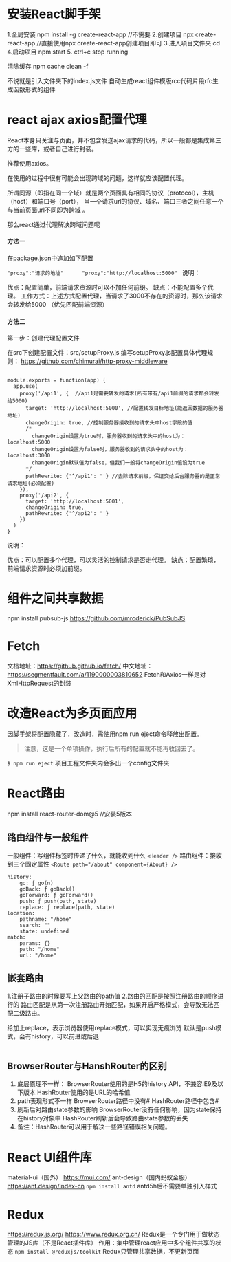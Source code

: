 # 安装React脚手架
1.全局安装 npm install -g create-react-app //不需要
2.创建项目 npx create-react-app <project-directory> //直接使用npx create-react-app创建项目即可
3.进入项目文件夹 cd <project-directory>
4.启动项目 npm start
5. ctrl+c stop running

清除缓存 npm cache clean -f 

不说就是引入文件夹下的index.js文件
自动生成react组件模版rcc代码片段rfc生成函数形式的组件
# react ajax axios配置代理
React本身只关注与页面，并不包含发送ajax请求的代码，所以一般都是集成第三方的一些库，或者自己进行封装。

推荐使用axios。

在使用的过程中很有可能会出现跨域的问题，这样就应该配置代理。

所谓同源（即指在同一个域）就是两个页面具有相同的协议（protocol），主机（host）和端口号（port）， 当一个请求url的协议、域名、端口三者之间任意一个与当前页面url不同即为跨域 。

那么react通过代理解决跨域问题呢
#### 方法一

在package.json中追加如下配置

`"proxy":"请求的地址"      "proxy":"http://localhost:5000" ` 
说明：

优点：配置简单，前端请求资源时可以不加任何前缀。
缺点：不能配置多个代理。
工作方式：上述方式配置代理，当请求了3000不存在的资源时，那么该请求会转发给5000 （优先匹配前端资源）
#### 方法二

第一步：创建代理配置文件

在src下创建配置文件：src/setupProxy.js
编写setupProxy.js配置具体代理规则：
https://github.com/chimurai/http-proxy-middleware

```const proxy = require('http-proxy-middleware')

module.exports = function(app) {
  app.use(
    proxy('/api1', {  //api1是需要转发的请求(所有带有/api1前缀的请求都会转发给5000)
      target: 'http://localhost:5000', //配置转发目标地址(能返回数据的服务器地址)
      changeOrigin: true, //控制服务器接收到的请求头中host字段的值
      /*
      	changeOrigin设置为true时，服务器收到的请求头中的host为：localhost:5000
      	changeOrigin设置为false时，服务器收到的请求头中的host为：localhost:3000
      	changeOrigin默认值为false，但我们一般将changeOrigin值设为true
      */
      pathRewrite: {'^/api1': ''} //去除请求前缀，保证交给后台服务器的是正常请求地址(必须配置)
    }),
    proxy('/api2', { 
      target: 'http://localhost:5001',
      changeOrigin: true,
      pathRewrite: {'^/api2': ''}
    })
  )
}
```
说明：

优点：可以配置多个代理，可以灵活的控制请求是否走代理。
缺点：配置繁琐，前端请求资源时必须加前缀。
# 组件之间共享数据
npm install pubsub-js
https://github.com/mroderick/PubSubJS
# Fetch
文档地址：https://github.github.io/fetch/
中文地址：https://segmentfault.com/a/1190000003810652
Fetch和Axios一样是对XmlHttpRequest的封装
# 改造React为多页面应用
因脚手架将配置隐藏了，改造时，需使用npm run eject命令释放出配置。
> 注意，这是一个单项操作，执行后所有的配置就不能再收回去了。

`$ npm run eject`
项目工程文件夹内会多出一个config文件夹
# React路由
npm install react-router-dom@5 //安装5版本
## 路由组件与一般组件
一般组件：写组件标签时传递了什么，就能收到什么
`<Header />`
路由组件：接收到三个固定属性
`<Route path="/about" component={About} />`
   
    history: 
        go: ƒ go(n)
        goBack: ƒ goBack()
        goForward: ƒ goForward()
        push: ƒ push(path, state)
        replace: ƒ replace(path, state)
    location: 
        pathname: "/home"
        search: ""
        state: undefined
    match: 
        params: {}
        path: "/home"
        url: "/home"

## 嵌套路由
1.注册子路由的时候要写上父路由的path值
2.路由的匹配是按照注册路由的顺序进行的
路由匹配是从第一次注册路由开始匹配，如果开启严格模式，会导致无法匹配二级路由。

给<Link/>加上replace，表示浏览器使用replace模式，可以实现无痕浏览
默认是push模式，会有history，可以前进或后退
```<Link replace to={{pathname:"/home/message/detail", state:{id:item.id,title:item.title}}}>{item.title}</Link>
```
## BrowserRouter与HanshRouter的区别
1. 底层原理不一样：
        BrowserRouter使用的是H5的history API，不兼容IE9及以下版本
        HashRouter使用的是URL的哈希值
2. path表现形式不一样
        BrowserRouter路径中没有#
        HashRouter路径中包含#
3. 刷新后对路由state参数的影响
        BrowserRouter没有任何影响，因为state保持在history对象中
        HashRouter刷新后会导致路由state参数的丢失
4. 备注：HashRouter可以用于解决一些路径错误相关问题。
# React UI组件库
material-ui（国外）
https://mui.com/
ant-design（国内蚂蚁金服）
https://ant.design/index-cn
`npm install antd`
antd5h后不需要单独引入样式
# Redux
https://redux.js.org/
https://www.redux.org.cn/
Redux是一个专门用于做状态管理的JS库（不是React插件库）
作用：集中管理react应用中多个组件共享的状态
 `npm install @reduxjs/toolkit`
 Redux只管理共享数据，不更新页面
